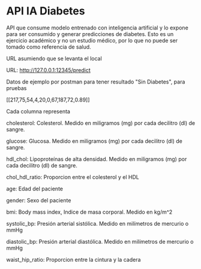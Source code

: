 # API IA Diabetes
API que consume modelo entrenado con inteligencia artificial y lo expone para ser consumido y generar predicciones de diabetes. Esto es un ejercicio académico y no un estudio médico, por lo que no puede ser tomado como referencia de salud.

URL asumiendo que se levanta el local

URL: http://127.0.0.1:12345/predict

Datos de ejemplo por postman para tener resultado "Sin Diabetes", para pruebas

[[217,75,54,4,20,0,67,187,72,0.89]]

Cada columna representa

cholesterol: Colesterol. Medido en miligramos (mg) por cada decilitro (dl) de sangre.

glucose: Glucosa. Medido en miligramos (mg) por cada decilitro (dl) de sangre.

hdl_chol: Lipoproteínas de alta densidad. Medido en miligramos (mg) por cada decilitro (dl) de sangre.

chol_hdl_ratio: Proporcion entre el colesterol y el HDL

age: Edad del paciente

gender: Sexo del paciente

bmi: Body mass index, Indice de masa corporal. Medido en kg/m^2

systolic_bp: Presión arterial sistólica. Medido en milímetros de mercurio o mmHg

diastolic_bp: Presión arterial diastólica. Medido en milímetros de mercurio o mmHg

waist_hip_ratio: Proporcion entre la cintura y la cadera

